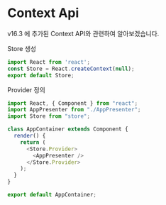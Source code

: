 # Context Api

v16.3  에 추가된 Context API와 관련하여 알아보겠습니다.



Store 생성

```javascript
import React from 'react';
const Store = React.createContext(null);
export default Store;
```

Provider 정의

```javascript
import React, { Component } from "react";
import AppPresenter from "./AppPresenter";
import Store from "store";

class AppContainer extends Component {
  render() {
    return (
      <Store.Provider>
        <AppPresenter />
      </Store.Provider>
    );
  }
}

export default AppContainer;
```





